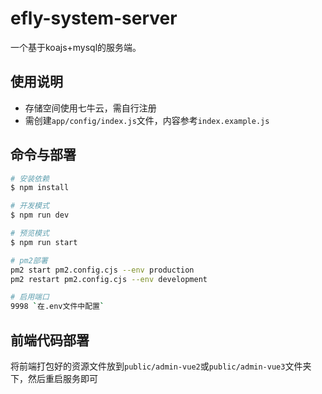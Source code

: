# efly-system-server

一个基于koajs+mysql的服务端。

## 使用说明

* 存储空间使用七牛云，需自行注册
* 需创建`app/config/index.js`文件，内容参考`index.example.js`

## 命令与部署

```bash
# 安装依赖
$ npm install

# 开发模式
$ npm run dev

# 预览模式
$ npm run start

# pm2部署
pm2 start pm2.config.cjs --env production
pm2 restart pm2.config.cjs --env development

# 启用端口
9998 `在.env文件中配置`
```

## 前端代码部署

将前端打包好的资源文件放到`public/admin-vue2`或`public/admin-vue3`文件夹下，然后重启服务即可
